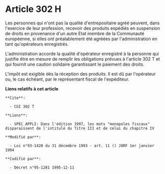 # Article 302 H

Les personnes qui n'ont pas la qualité d'entrepositaire agréé peuvent, dans l'exercice de leur profession, recevoir des
produits expédiés en suspension de droits en provenance d'un autre Etat membre de la Communauté européenne, si elles ont
préalablement été agréées par l'administration en tant qu'opérateurs enregistrés.

L'administration accorde la qualité d'opérateur enregistré à la personne qui justifie être en mesure de remplir les
obligations prévues à l'article 302 T et qui fournit une caution solidaire garantissant le paiement des droits.

L'impôt est exigible dès la réception des produits. Il est dû par l'opérateur ou, le cas échéant, par le représentant fiscal
de l'expéditeur.

**Liens relatifs à cet article**

	**Cite**:

	  - CGI 302 T

	**Liens**:

	  - SPEC_APPLI: Dans l'édition 1997, les mots "monopoles fiscaux" disparaissent de l'intitulé du Titre III et de celui du chapitre IV

	**Modifié par**:

	  - Loi n°93-1420 du 31 décembre 1993 - art. 11 () JORF 1er janvier 1994

	**Codifié par**:

	  - Décret n°95-1281 1995-12-11
